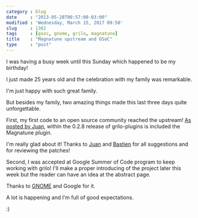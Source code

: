```yaml
---
category : blog
date     : "2013-05-28T00:57:00-03:00"
modified : 'Wednesday, March 15, 2017 09:50'
slug     : 1302
tags     : [gsoc, gnome, grilo, magnatune]
title    : "Magnatune upstream and GSoC"
type     : "post"
---
```


I was having a busy week until this Sunday which happened to be my
birthday!

I just made 25 years old and the celebration with my family was
remarkable.

I'm just happy with such great family.

But besides my family, two amazing things made this last three days
quite unforgettable.

First, my first code to an open source community reached the upstream!
[As posted by
Juan](http://blogs.igalia.com/jasuarez/2013/05/25/grilo-plugins-0-2-8-released/),
within the 0.2.8 release of grilo-plugins is included the Magnatune
plugin.

I'm really glad about it! Thanks to
[Juan](https://wiki.gnome.org/JuanSuarez) and
[Bastien](https://wiki.gnome.org/BastienNocera) for all suggestions and
for reviewing the patches!

Second, I was accepted at Google Summer of Code program to keep working
with grilo! I'll make a proper introducing of the project later this
week but the reader can have an idea at the abstract page.

Thanks to [GNOME](https://www.gnome.org/) and Google for it.

A lot is happening and I'm full of good expectations.

:)
